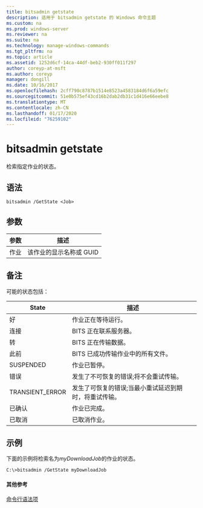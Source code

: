 ```yaml
---
title: bitsadmin getstate
description: 适用于 bitsadmin getstate 的 Windows 命令主题
ms.custom: na
ms.prod: windows-server
ms.reviewer: na
ms.suite: na
ms.technology: manage-windows-commands
ms.tgt_pltfrm: na
ms.topic: article
ms.assetid: 1252d6cf-14ca-44df-beb2-930ff011f297
author: coreyp-at-msft
ms.author: coreyp
manager: dongill
ms.date: 10/16/2017
ms.openlocfilehash: 2cff790c8787b1514e8523a4583184d6f6a59efc
ms.sourcegitcommit: 51e0b575ef43cd16b2dab2db31c1d416e66eebe8
ms.translationtype: MT
ms.contentlocale: zh-CN
ms.lasthandoff: 01/17/2020
ms.locfileid: "76259102"
---
```

# <a name="bitsadmin-getstate"></a>bitsadmin getstate


检索指定作业的状态。

## <a name="syntax"></a>语法

```
bitsadmin /GetState <Job>
```

## <a name="parameters"></a>参数

| 参数 | 描述 |
| --------- | ----------- |
|    作业    | 该作业的显示名称或 GUID |

## <a name="remarks"></a>备注

可能的状态包括：

|      State      | 描述 |
| --------------- | ----------- |
| 好          | 作业正在等待运行。 |
| 连接      | BITS 正在联系服务器。 |
| 转    | BITS 正在传输数据。 |
| 此前     | BITS 已成功传输作业中的所有文件。 |
| SUSPENDED       | 作业已暂停。 |
| 错误           | 发生了不可恢复的错误;将不会重试传输。 |
| TRANSIENT_ERROR | 发生了可恢复的错误;当最小重试延迟到期时，将重试传输。 |
| 已确认    | 作业已完成。 |
| 已取消        | 已取消作业。 |

## <a name="BKMK_examples"></a>示例

下面的示例将检索名为*myDownloadJob*的作业的状态。

```
C:\>bitsadmin /GetState myDownloadJob
```

#### <a name="additional-references"></a>其他参考

[命令行语法项](command-line-syntax-key.md)
